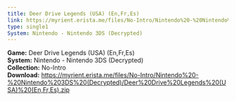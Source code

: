```yaml
---
title: Deer Drive Legends (USA) (En,Fr,Es)
link: https://myrient.erista.me/files/No-Intro/Nintendo%20-%20Nintendo%203DS%20(Decrypted)/Deer%20Drive%20Legends%20(USA)%20(En,Fr,Es).zip
type: single1
System: Nintendo - Nintendo 3DS (Decrypted)
---
```

<b>Game:</b> Deer Drive Legends (USA) (En,Fr,Es)<br>
<b>System:</b> Nintendo - Nintendo 3DS (Decrypted)<br>
<b>Collection:</b> No-Intro<br>
<b>Download:</b> https://myrient.erista.me/files/No-Intro/Nintendo%20-%20Nintendo%203DS%20(Decrypted)/Deer%20Drive%20Legends%20(USA)%20(En,Fr,Es).zip